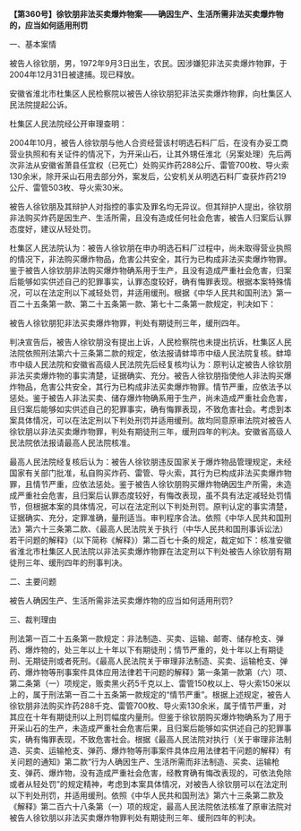**【第360号】徐钦朋非法买卖爆炸物案——确因生产、生活所需非法买卖爆炸物的，应当如何适用刑罚**

一、基本案情

被告人徐钦朋，男，1972年9月3日出生，农民。因涉嫌犯非法买卖爆炸物罪，于2004年12月31日被逮捕。现已释放。

安徽省淮北市杜集区人民检察院以被告人徐钦朋犯非法买卖爆炸物罪，向杜集区人民法院提起公诉。

杜集区人民法院经公开审理查明：

2004年10月，被告人徐钦朋与他人合资经营该村明选石料厂后，在没有办妥工商营业执照和有关证件的情况下，为开采山石，让其外甥任淮北（另案处理）先后两次非法从安徽省萧县任宜权（已死亡）处购买炸药288公斤、雷管700枚、导火索130余米，除开采山石用去部分外，案发后，公安机关从明选石料厂查获炸药219公斤、雷管503枚、导火索30米。

被告人徐钦朋及其辩护人对指控的事实及罪名均无异议。但其辩护人提出，徐钦朋非法购买炸药是因生产、生活所需，且没有造成任何社会危害，被告人归案后认罪态度好，建议从轻处罚。

杜集区人民法院认为：被告人徐钦朋在申办明选石料厂过程中，尚未取得营业执照的情况下，非法购买爆炸物品，危害公共安全，其行为已构成非法买卖爆炸物罪。鉴于被告人徐钦朋非法购买爆炸物确系用于生产，且没有造成严重社会危害，归案后能够如实供述自己的犯罪事实，认罪态度较好，确有悔罪表现。根据本案特殊情况，可以在法定刑以下减轻处罚，并适用缓刑。根据《中华人民共和国刑法》第一百二十五条第一款、第二十五条第一款、第七十二条第一款规定，判决如下：

被告人徐钦朋犯非法买卖爆炸物罪，判处有期徒刑三年，缓刑四年。

判决宣告后，被告人徐钦朋没有提出上诉，人民检察院也未提出抗诉，杜集区人民法院依照刑法第六十三条第二款的规定，依法报请蚌埠市中级人民法院复核。蚌埠市中级人民法院和安徽省高级人民法院先后经复核均认为：原判认定被告人徐钦朋非法买卖爆炸物的事实清楚，证据确实、充分。被告人徐钦朋指使他人非法购买爆炸物品，危害公共安全，其行为已构成非法买卖爆炸物罪。情节严重，应依法予以惩处。鉴于被告人非法买卖、储存爆炸物确系用于生产，尚未造成严重社会危害，且归案后能够如实供述自己的犯罪事实，确有悔罪表现，不致危害社会。考虑到本案具体情况，可以在法定刑以下判处刑罚并适用缓刑。故均同意原审法院对被告人徐钦朋以非法买卖爆炸物罪，判处有期徒刑三年，缓刑四年的判决。安徽省高级人民法院依法报请最高人民法院核准。

最高人民法院经复核后认为：被告人徐钦朋违反国家关于爆炸物品管理规定，未经国家有关部门批准，私自购买炸药、雷管、导火索，其行为已构成非法买卖爆炸物罪，且情节严重，应依法惩处。鉴于被告人徐钦朋购买爆炸物确因生产所需，未造成严重社会危害，且归案后认罪态度较好，有悔改表现，虽不具有法定减轻处罚情节，但根据本案的具体情况，可以在法定刑以下判处刑罚。原判认定的事实清楚，证据确实、充分，定罪准确，量刑适当。审判程序合法。依照《中华人民共和国刑法》第六十三条第二款、《最高人民法院关于执行（中华人民共和国刑事诉讼法）若干问题的解释》（以下简称《解释》）第二百七十条的规定，裁定如下：核准安徽省淮北市杜集区人民法院以非法买卖爆炸物罪在法定刑以下判处被告人徐钦朋有期徒刑三年、缓刑四年的刑事判决。

二、主要问题

被告人确因生产、生活所需非法买卖爆炸物的应当如何适用刑罚?

三、裁判理由

刑法第一百二十五条第一款规定：非法制造、买卖、运输、邮寄、储存枪支、弹药、爆炸物的，处三年以上十年以下有期徒刑；情节严重的，处十年以上有期徒刑、无期徒刑或者死刑。《最高人民法院关于审理非法制造、买卖、运输枪支、弹药、爆炸物等刑事案件具体应用法律若干问题的解释》第一条第一款第（六）项、第二条第（一）项规定，贩卖黑火药5千克以上、雷管150枚以上、导火索150米以上的，属于刑法第一百二十五条第一款规定的“情节严重”。根据上述规定，被告人徐钦朋非法购买炸药288千克、雷管700枚、导火索130余米，属于情节严重，对其应在十年有期徒刑以上刑罚幅度内量刑。但鉴于徐钦朋购买爆炸物确系为了用于开采山石的生产，未造成严重社会危害后果，且归案后能够如实供述自己的犯罪事实，确有悔罪表现，不致危害社会。根据《最高人民法院对执行（关于审理非法制造、买卖、运输枪支、弹药、爆炸物等刑事案件具体应用法律若干问题的解释）有关问题的通知》第二款“行为人确因生产、生活所需而非法制造、买卖、运输枪支、弹药、爆炸物，没有造成严重社会危害，经教育确有悔改表现的，可依法免除或者从轻处罚”的规定精神，考虑到本案具体情况，对被告人徐钦朋可以在法定刑以下判处刑罚，并适用缓刑。依照《中华人民共和国刑法》第六十三条第二款及《解释》第二百六十八条第（一）项的规定，最高人民法院依法核准了原审法院对被告人徐钦朋以非法买卖爆炸物罪判处有期徒刑三年、缓刑四年的判决。